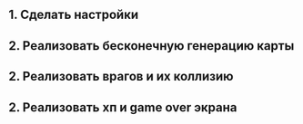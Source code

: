 ## 1. Сделать настройки

## 2. Реализовать бесконечную генерацию карты

## 2. Реализовать врагов и их коллизию

## 2. Реализовать хп и game over экрана